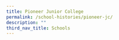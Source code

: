```yaml
---
title: Pioneer Junior College
permalink: /school-histories/pioneer-jc/
description: ""
third_nav_title: Schools
---
```


